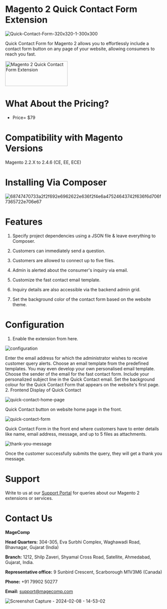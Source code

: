 # Magento 2 Quick Contact Form Extension

![Quick-Contact-Form-320x320-1-300x300](https://github.com/patelanny/magento-2-quick-contact-form/assets/121279820/ac7c9b0b-dafb-408c-9349-b21c9a926b87)

Quick Contact Form for Magento 2 allows you to effortlessly include a contact form button on any page of your website, allowing consumers to reach you fast.

<a href="https://magecomp.com/magento-2-quick-contact-form.html">
<img src="https://camo.githubusercontent.com/f0daed80e54cedb78e21b512762e63e90ee6915af7ff2c58499c865b0e679f93/68747470733a2f2f6d616765636f6d702e636f6d2f6d656469612f627574746f6e2e77656270" alt="Magento 2 Quick Contact Form Extension
" width="200" height="80">
</a>

# What About the Pricing?
* Price= $79
  
# Compatibility with Magento Versions
Magento 2.2.X to 2.4.6 (CE, EE, ECE)

# Installing Via Composer

![68747470733a2f2f692e6962622e636f2f4e6a47524643742f636f6d706f7365722e706e67](https://github.com/patelanny/magento-2-easy-coupon-manager/assets/121279820/cd9f4278-852a-4c9e-a5de-d6b96b0b2508)

# Features

1. Specify project dependencies using a JSON file & leave everything to Composer.

2. Customers can immediately send a question.

3. Customers are allowed to connect up to five files.

4. Admin is alerted about the consumer's inquiry via email.

5. Customize the fast contact email template.

6. Inquiry details are also accessible via the backend admin grid.

7. Set the background color of the contact form based on the website theme.

# Configuration

1. Enable the extension from here. 

![configuration](https://github.com/patelanny/magento-2-quick-contact-form/assets/121279820/ffd4cfd5-2b63-41eb-8199-e96ab24af17b)

Enter the email address for which the administrator wishes to receive customer query alerts. Choose an email template from the predefined templates. You may even develop your own personalised email template. Choose the sender of the email for the fast contact form. Include your personalized subject line in the Quick Contact email. Set the background colour for the Quick Contact Form that appears on the website's first page.
2. Frontend Display of Quick Contact

![quick-contact-home-page](https://github.com/patelanny/magento-2-quick-contact-form/assets/121279820/1e983fd8-9e2f-49b3-bc5f-3071e8691ff5)

Quick Contact button on website home page in the front.

![quick-contact-form](https://github.com/patelanny/magento-2-quick-contact-form/assets/121279820/9866d521-3553-4b81-bb62-e2ea708cbbf7)

Quick Contact Form in the front end where customers have to enter details like name, email address, message, and up to 5 files as attachments.

![thank-you-message](https://github.com/patelanny/magento-2-quick-contact-form/assets/121279820/3b4e649b-ad84-4aa6-a559-aea3c46ff2af)

Once the customer successfully submits the query, they will get a thank you message.

# Support
Write to us at our <a href="https://magecomp.com/support/">Support Portal</a> for queries about our Magento 2 extensions or services.

# Contact Us
**MageComp**

**Head Quarters:** 304-305, Eva Surbhi Complex, Waghawadi Road, Bhavnagar, Gujarat (India)

**Branch:** 1212, Shilp Zaveri, Shyamal Cross Road, Satellite, Ahmedabad, Gujarat, India.

**Representative office:** 9 Sunbird Crescent, Scarborough M1V3M6 (Canada)

**Phone:** +91 79902 50277

**Email:** support@magecomp.com

![Screenshot Capture - 2024-02-08 - 14-53-02](https://github.com/patelanny/magento-2-easy-coupon-manager/assets/121279820/94de763e-31bc-4fb3-b807-6a6108bc5eea)
